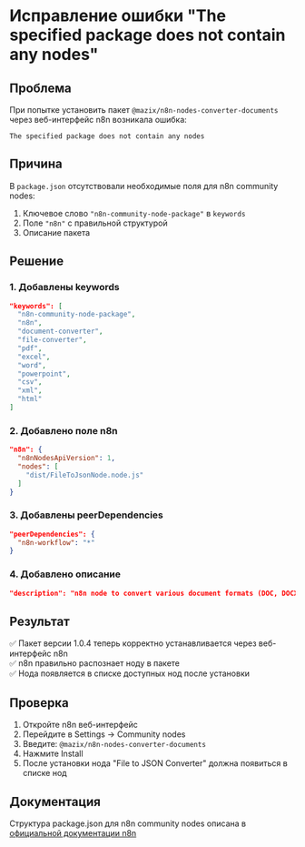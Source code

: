 # Исправление ошибки "The specified package does not contain any nodes"

## Проблема
При попытке установить пакет `@mazix/n8n-nodes-converter-documents` через веб-интерфейс n8n возникала ошибка:
```
The specified package does not contain any nodes
```

## Причина
В `package.json` отсутствовали необходимые поля для n8n community nodes:
1. Ключевое слово `"n8n-community-node-package"` в `keywords`
2. Поле `"n8n"` с правильной структурой
3. Описание пакета

## Решение

### 1. Добавлены keywords
```json
"keywords": [
  "n8n-community-node-package",
  "n8n",
  "document-converter",
  "file-converter",
  "pdf",
  "excel",
  "word",
  "powerpoint",
  "csv",
  "xml",
  "html"
]
```

### 2. Добавлено поле n8n
```json
"n8n": {
  "n8nNodesApiVersion": 1,
  "nodes": [
    "dist/FileToJsonNode.node.js"
  ]
}
```

### 3. Добавлены peerDependencies
```json
"peerDependencies": {
  "n8n-workflow": "*"
}
```

### 4. Добавлено описание
```json
"description": "n8n node to convert various document formats (DOC, DOCX, XML, XLS, XLSX, CSV, PDF, TXT, PPT, PPTX, HTML/HTM) to JSON or text format"
```

## Результат
✅ Пакет версии 1.0.4 теперь корректно устанавливается через веб-интерфейс n8n  
✅ n8n правильно распознает ноду в пакете  
✅ Нода появляется в списке доступных нод после установки  

## Проверка
1. Откройте n8n веб-интерфейс
2. Перейдите в Settings → Community nodes
3. Введите: `@mazix/n8n-nodes-converter-documents`
4. Нажмите Install
5. После установки нода "File to JSON Converter" должна появиться в списке нод

## Документация
Структура package.json для n8n community nodes описана в [официальной документации n8n](https://docs.n8n.io/integrations/creating-nodes/build/) 